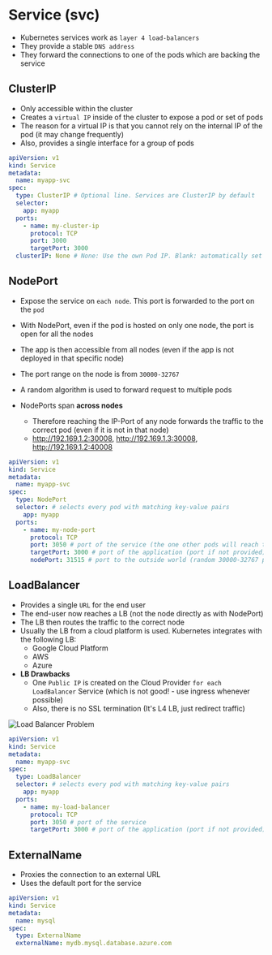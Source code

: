 # Service (svc)

- Kubernetes services work as `layer 4 load-balancers`
- They provide a stable `DNS address`
- They forward the connections to one of the pods which are backing the service

## ClusterIP

- Only accessible within the cluster
- Creates a `virtual IP` inside of the cluster to expose a pod or set of pods
- The reason for a virtual IP is that you cannot rely on the internal IP of the pod (it may change frequently)
- Also, provides a single interface for a group of pods

```yaml
apiVersion: v1
kind: Service
metadata:
  name: myapp-svc
spec:
  type: ClusterIP # Optional line. Services are ClusterIP by default
  selector:
    app: myapp
  ports:
    - name: my-cluster-ip
      protocol: TCP
      port: 3000
      targetPort: 3000
  clusterIP: None # None: Use the own Pod IP. Blank: automatically set a random IP
```

## NodePort

- Expose the service on `each node`. This port is forwarded to the port on the `pod`
- With NodePort, even if the pod is hosted on only one node, the port is open for all the nodes
- The app is then accessible from all nodes (even if the app is not deployed in that specific node)
- The port range on the node is from `30000-32767`

- A random algorithm is used to forward request to multiple pods
- NodePorts span **across nodes**
  - Therefore reaching the IP-Port of any node forwards the traffic to the correct pod (even if it is not in that node)
  - <http://192.169.1.2:30008>, <http://192.169.1.3:30008>, <http://192.169.1.2:40008>

```yaml
apiVersion: v1
kind: Service
metadata:
  name: myapp-svc
spec:
  type: NodePort
  selector: # selects every pod with matching key-value pairs
    app: myapp
  ports:
    - name: my-node-port
      protocol: TCP
      port: 3050 # port of the service (the one other pods will reach to)
      targetPort: 3000 # port of the application (port if not provided)
      nodePort: 31515 # port to the outside world (random 30000-32767 port if not provided)
```

## LoadBalancer

- Provides a single `URL` for the end user
- The end-user now reaches a LB (not the node directly as with NodePort)
- The LB then routes the traffic to the correct node
- Usually the LB from a cloud platform is used. Kubernetes integrates with the following LB:
  - Google Cloud Platform
  - AWS
  - Azure
- **LB Drawbacks**
  - One `Public IP` is created on the Cloud Provider `for each LoadBalancer` Service (which is not good! - use ingress whenever possible)
  - Also, there is no SSL termination (It's L4 LB, just redirect traffic)

![Load Balancer Problem](../../concepts/images/loadbalancer-problem.png)

```yaml
apiVersion: v1
kind: Service
metadata:
  name: myapp-svc
spec:
  type: LoadBalancer
  selector: # selects every pod with matching key-value pairs
    app: myapp
  ports:
    - name: my-load-balancer
      protocol: TCP
      port: 3050 # port of the service
      targetPort: 3000 # port of the application (port if not provided)
```

## ExternalName

- Proxies the connection to an external URL
- Uses the default port for the service

```yaml
apiVersion: v1
kind: Service
metadata:
  name: mysql
spec:
  type: ExternalName
  externalName: mydb.mysql.database.azure.com
```
